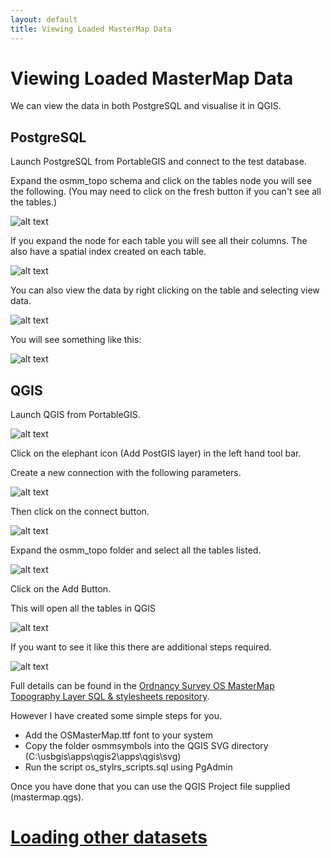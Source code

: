 ```yaml
---
layout: default
title: Viewing Loaded MasterMap Data
---
```


# Viewing Loaded MasterMap Data #
We can view the data in both PostgreSQL and visualise it in QGIS.

## PostgreSQL ##

Launch PostgreSQL from PortableGIS and connect to the test database.

Expand the osmm_topo schema and click on the tables node you will see the following. (You may need to click on the fresh button if you can't see all the tables.)

![alt text](http://aileenh.github.io/images/image15.JPG "Mastermap tables in PostgreSQL")

If you expand the node for each table you will see all their columns. The also have a spatial index created on each table.

![alt text](http://aileenh.github.io/images/image16.JPG "Mastermap tables in PostgreSQL")

You can also view the data by right clicking on the table and selecting view data.

![alt text](http://aileenh.github.io/images/image17.JPG "view data in postgreSQL")

You will see something like this:

![alt text](http://aileenh.github.io/images/image18.JPG "view data in PostgreSQL")

## QGIS ##

Launch QGIS from PortableGIS.

![alt text](http://aileenh.github.io/images/image20.JPG "QGIS")

Click on the elephant icon (Add PostGIS layer) in the left hand tool bar.

Create a new connection with the following parameters.

![alt text](http://aileenh.github.io/images/image21.JPG "create postgis connection")

Then click on the connect button.

![alt text](http://aileenh.github.io/images/image22.JPG "postgis connection")

Expand the osmm_topo folder and select all the tables listed.

![alt text](http://aileenh.github.io/images/image24.JPG "postgis tables")

Click on the Add Button. 

This will open all the tables in QGIS

![alt text](http://aileenh.github.io/images/image25.JPG "mastermap in QGIS")

If you want to see it like this there are additional steps required.

![alt text](http://aileenh.github.io/images/image26.JPG "mastermap in QGIS")

Full details can be found in the [Ordnancy Survey OS MasterMap Topography Layer SQL & stylesheets repository](https://github.com/OrdnanceSurvey/OSMM-Topography-Layer-stylesheets).

However I have created some simple steps for you. 

* Add the OSMasterMap.ttf font to your system 
* Copy the folder osmmsymbols into the QGIS SVG directory (C:\usbgis\apps\qgis2\apps\qgis\svg)
* Run the script os_stylrs_scripts.sql using PgAdmin

Once you have done that you can use the QGIS Project file supplied (mastermap.qgs). 

# [Loading other datasets](http://aileenh.github.io/loading-other-datasets.html) #









